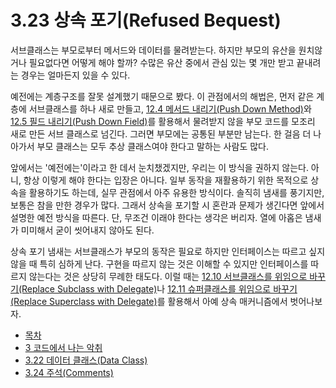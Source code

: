 # 3.23 상속 포기(Refused Bequest)
서브클래스는 부모로부터 메서드와 데이터를 물려받는다. 하지만 부모의 유산을 원치않거나 필요없다면 어떻게 해야 할까? 수많은 유산 중에서 관심 있는 몇 개만 받고 끝내려는 경우는 얼마든지 있을 수 있다.

예전에는 계층구조를 잘못 설계했기 때문으로 봤다. 이 관점에서의 해법은, 먼저 같은 계층에 서브클래스를 하나 새로 만들고, [12.4 메서드 내리기(Push Down Method)](https://github.com/wonder13662/refactoring-v2/blob/writing/chapter12/12-4.md)와 [12.5 필드 내리기(Push Down Field)](https://github.com/wonder13662/refactoring-v2/blob/writing/chapter12/12-5.md)를 활용해서 물려받지 않을 부모 코드를 모조리 새로 만든 서브 클래스로 넘긴다. 그러면 부모에는 공통된 부분만 남는다. 한 걸음 더 나아가서 부모 클래스는 모두 추상 클래스여야 한다고 말하는 사람도 많다.

앞에서는 '예전에는'이라고 한 데서 눈치챘겠지만, 우리는 이 방식을 권하지 않는다. 아니, 항상 이렇게 해야 한다는 입장은 아니다. 일부 동작을 재활용하기 위한 목적으로 상속을 활용하기도 하는데, 실무 관점에서 아주 유용한 방식이다. 솔직히 냄새를 풍기지만, 보통은 참을 만한 경우가 많다. 그래서 상속을 포기할 시 혼란과 문제가 생긴다면 앞에서 설명한 예전 방식을 따른다. 단, 무조건 이래야 한다는 생각은 버리자. 열에 아홉은 냄새가 미미해서 굳이 씻어내지 않아도 된다.

상속 포기 냄새는 서브클래스가 부모의 동작은 필요로 하지만 인터페이스는 따르고 싶지 않을 때 특히 심하게 난다. 구현을 따르지 않는 것은 이해할 수 있지만 인터페이스를 따르지 않는다는 것은 상당히 무례한 태도다. 이럴 때는 [12.10 서브클래스를 위임으로 바꾸기(Replace Subclass with Delegate)](https://github.com/wonder13662/refactoring-v2/blob/writing/chapter12/12-10.md)나 [12.11 슈퍼클래스를 위임으로 바꾸기(Replace Superclass with Delegate)](https://github.com/wonder13662/refactoring-v2/blob/writing/chapter12/12-11.md)를 활용해서 아예 상속 매커니즘에서 벗어나보자.

- [목차](https://github.com/wonder13662/refactoring-v2/blob/writing/README.md)
- [3 코드에서 나는 악취](https://github.com/wonder13662/refactoring-v2/blob/writing/chapter03)
- [3.22 데이터 클래스(Data Class)](https://github.com/wonder13662/refactoring-v2/blob/writing/chapter03/3-22.md)
- [3.24 주석(Comments)](https://github.com/wonder13662/refactoring-v2/blob/writing/chapter03/3-24.md)